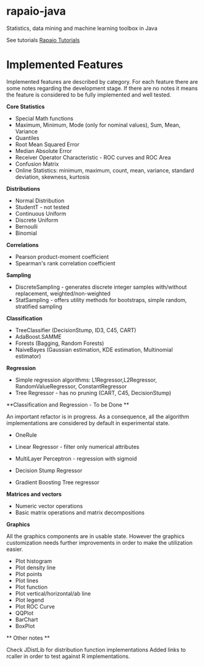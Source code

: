 rapaio-java
===========
Statistics, data mining and machine learning toolbox in Java

See tutorials [Rapaio Tutorials](http://padreati.github.io/rapaio/)

Implemented Features
====================
Implemented features are described by category. For each feature there are some
notes regarding the development stage. If there are no notes it means the feature
is considered to be fully implemented and well tested.

**Core Statistics**

* Special Math functions
* Maximum, Minimum, Mode (only for nominal values), Sum, Mean, Variance
* Quantiles
* Root Mean Squared Error
* Median Absolute Error
* Receiver Operator Characteristic - ROC curves and ROC Area
* Confusion Matrix
* Online Statistics: minimum, maximum, count, mean, variance, standard deviation, skewness, kurtosis

**Distributions**

* Normal Distribution
* StudentT - not tested
* Continuous Uniform
* Discrete Uniform
* Bernoulli
* Binomial

**Correlations**

* Pearson product-moment coefficient
* Spearman's rank correlation coefficient

**Sampling**

* DiscreteSampling - generates discrete integer samples with/without replacement, weighted/non-weighted
* StatSampling - offers utility methods for bootstraps, simple random, stratified sampling

**Classification**

* TreeClassifier (DecisionStump, ID3, C45, CART)
* AdaBoost.SAMME
* Forests (Bagging, Random Forests)
* NaiveBayes (Gaussian estimation, KDE estimation, Multinomial estimator)

**Regression**
* Simple regression algorithms: L1Regressor,L2Regressor, RandomValueRegressor, ConstantRegressor
* Tree Regressor - has no pruning (CART, C45, DecisionStump)

**Classification and Regression - To be Done **

An important refactor is in progress. As a consequence, all the algorithm implementations
are considered by default in experimental state.

* OneRule

* Linear Regressor - filter only numerical attributes
* MultiLayer Perceptron - regression with sigmoid
* Decision Stump Regressor
* Gradient Boosting Tree regressor

**Matrices and vectors**

* Numeric vector operations
* Basic matrix operations and matrix decompositions

**Graphics**

All the graphics components are in usable state. However the graphics customization needs
further improvements in order to make the utilization easier.

* Plot histogram
* Plot density line
* Plot points
* Plot lines
* Plot function
* Plot vertical/horizontal/ab line
* Plot legend
* Plot ROC Curve
* QQPlot
* BarChart
* BoxPlot


** Other notes **

Check JDistLib for distribution function implementations
Added links to rcaller in order to test against R implementations.